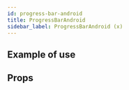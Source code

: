 ```yaml
---
id: progress-bar-android
title: ProgressBarAndroid
sidebar_label: ProgressBarAndroid (x)
---
```


## Example of use

## Props
